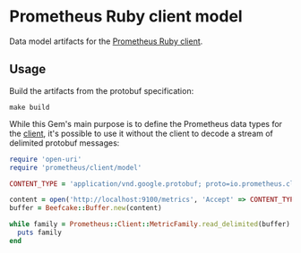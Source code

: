 # Prometheus Ruby client model

Data model artifacts for the [Prometheus Ruby client][1].

## Usage

Build the artifacts from the protobuf specification:

    make build

While this Gem's main purpose is to define the Prometheus data types for the
[client][1], it's possible to use it without the client to decode a stream of
delimited protobuf messages:

```ruby
require 'open-uri'
require 'prometheus/client/model'

CONTENT_TYPE = 'application/vnd.google.protobuf; proto=io.prometheus.client.MetricFamily; encoding=delimited'

content = open('http://localhost:9100/metrics', 'Accept' => CONTENT_TYPE).read
buffer = Beefcake::Buffer.new(content)

while family = Prometheus::Client::MetricFamily.read_delimited(buffer)
  puts family
end
```

[1]: https://github.com/prometheus/client_ruby
